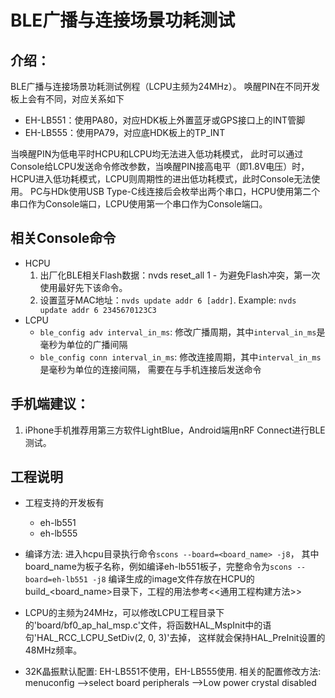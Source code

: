 # BLE广播与连接场景功耗测试
## 介绍：
BLE广播与连接场景功耗测试例程（LCPU主频为24MHz）。
唤醒PIN在不同开发板上会有不同，对应关系如下
- EH-LB551：使用PA80，对应HDK板上外置蓝牙或GPS接口上的INT管脚
- EH-LB555：使用PA79，对应底HDK板上的TP_INT

当唤醒PIN为低电平时HCPU和LCPU均无法进入低功耗模式，
此时可以通过Console给LCPU发送命令修改参数，当唤醒PIN接高电平（即1.8V电压）时，
HCPU进入低功耗模式，LCPU则周期性的进出低功耗模式，此时Console无法使用。
PC与HDk使用USB Type-C线连接后会枚举出两个串口，HCPU使用第二个串口作为Console端口，LCPU使用第一个串口作为Console端口。

## 相关Console命令
- HCPU
    1. 出厂化BLE相关Flash数据：nvds reset_all 1
            - 为避免Flash冲突，第一次使用最好先下该命令。
    2. 设置蓝牙MAC地址：`nvds update addr 6 [addr]`. Example: `nvds update addr 6 2345670123C3`
- LCPU
    - `ble_config adv interval_in_ms`: 修改广播周期，其中`interval_in_ms`是毫秒为单位的广播间隔
    - `ble_config conn interval_in_ms`: 修改连接周期，其中`interval_in_ms`是毫秒为单位的连接间隔，
      需要在与手机连接后发送命令

## 手机端建议：
1. iPhone手机推荐用第三方软件LightBlue，Android端用nRF Connect进行BLE测试。

## 工程说明
- 工程支持的开发板有
    - eh-lb551
    - eh-lb555
- 编译方法: 进入hcpu目录执行命令`scons --board=<board_name> -j8`， 其中board_name为板子名称，例如编译eh-lb551板子，完整命令为`scons --board=eh-lb551 -j8`
  编译生成的image文件存放在HCPU的build_<board_name>目录下，工程的用法参考<<通用工程构建方法>>

- LCPU的主频为24MHz，可以修改LCPU工程目录下的'board/bf0_ap_hal_msp.c'文件，将函数HAL_MspInit中的语句'HAL_RCC_LCPU_SetDiv(2, 0, 3)'去掉，
  这样就会保持HAL_PreInit设置的48MHz频率。
- 32K晶振默认配置: EH-LB551不使用，EH-LB555使用. 相关的配置修改方法: menuconfig -->select board peripherals -->Low power crystal disabled
